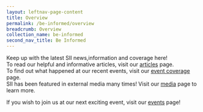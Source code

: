 ```yaml
---
layout: leftnav-page-content
title: Overview
permalink: /be-informed/overview
breadcrumb: Overview
collection_name: be-informed
second_nav_title: Be Informed
---
```


Keep up with the latest SII news,information and coverage here! <br>
To read our helpful and informative articles, visit our [articles](/be-informed/articles) page. <br>
To find out what happened at our recent events, visit our [event coverage](/be-informed/event-coverage) page.<br>
SII has been featured in external media many times! Visit our [media](/be-informed/media) page to learn more.<br>

If you wish to join us at our next exciting event, visit our [events](/events/) page!
